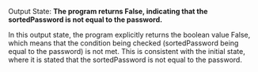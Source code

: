 Output State: **The program returns False, indicating that the sortedPassword is not equal to the password.**

In this output state, the program explicitly returns the boolean value False, which means that the condition being checked (sortedPassword being equal to the password) is not met. This is consistent with the initial state, where it is stated that the sortedPassword is not equal to the password.